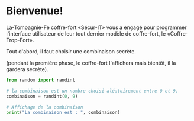 # Bienvenue!

La-Tompagnie-Fe coffre-fort «Sécur-IT» vous a engagé pour programmer l'interface utilisateur de leur tout dernier modèle de coffre-fort, le «Coffre-Trop-Fort».

Tout d'abord, il faut choisir une combinaison secrète.

(pendant la première phase, le coffre-fort l'affichera mais bientôt, il la gardera secrète).
```python runnable
from random import randint

# la combinaison est un nombre choisi aléatoirement entre 0 et 9.
combinaison = randint(0, 9)

# Affichage de la combinaison
print("La combinaison est : ", combinaison)
```
